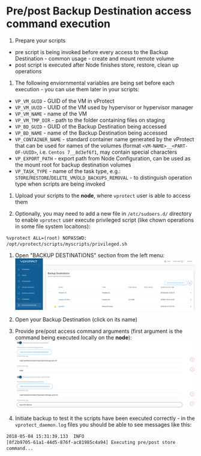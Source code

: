 # Pre/post Backup Destination access command execution

1. Prepare your scripts
  * pre script is being invoked before every access to the Backup Destination - common usage - create and mount remote volume
  * post script is executed after Node finishes store, restore, clean up operations

1. The following enviornmental variables are being set before each execution - you can use them later in your scripts:

  * `VP_VM_GUID` - GUID of the VM in vProtect
  * `VP_VM_UUID` - UUID of the VM used by hypervisor or hypervisor manager
  * `VP_VM_NAME` - name of the VM
  * `VP_VM_TMP_DIR` - path to the folder containing files on staging
  * `VP_BD_GUID` - GUID of the Backup Destination being accessed
  * `VP_BD_NAME` - name of the Backup Destination being accessed
  * `VP_CONTAINER_NAME` - standard container name generated by the vProtect that can be used for names of the volumes (format `<VM-NAME>__<PART-OF-UUID>`, i.e. `Centos 7__8d3ef6f1`, may contain special characters
  * `VP_EXPORT_PATH` - export path from Node Configuration, can be used as the mount root for backup destination volumes
  * `VP_TASK_TYPE` - name of the task type, e.g.: `STORE`/`RESTORE`/`DELETE_VM`/`OLD_BACKUPS_REMOVAL` - to distinguish operation type when scripts are being invoked
   
1. Upload your scripts to the **node**, where `vprotect` user is able to access them

1. Optionally, you may need to add a new file in `/etc/sudoers.d/` directory to enable `vprotect` user execute privileged script (like chown operations in some file system locaitons):

  ```
%vprotect ALL=(root) NOPASSWD: /opt/vprotect/scripts/myscripts/privileged.sh
  ```
   
1. Open "BACKUP DESTINATIONS" section from the left menu:
![](images/admin_webui_backup_destinations.png)

1. Open your Backup Destination (click on its name)

1. Provide pre/post access command arguments (first argument is the command being executed locally on the **node**):
![](images/admin_webui_bd_details_pre_post_access_cmd.png)

1. Initiate backup to test it the scripts have been executed correctly - in the `vprotect_daemon.log` files you should be able to see messages like this:

  ```
2018-05-04 15:31:39.133  INFO
[0f2b9705-61a1-44d5-876f-ac81985c4a94] Executing pre/post store command...
  ```